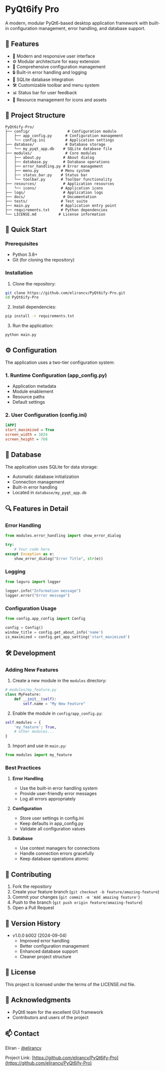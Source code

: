 # PyQt6ify Pro

A modern, modular PyQt6-based desktop application framework with built-in configuration management, error handling, and database support.

## 🌟 Features

- 🎨 Modern and responsive user interface
- ⚙️ Modular architecture for easy extension
- 📝 Comprehensive configuration management
- 🔒 Built-in error handling and logging
- 💾 SQLite database integration
- 🛠️ Customizable toolbar and menu system
- 📊 Status bar for user feedback
- 🎯 Resource management for icons and assets

## 📁 Project Structure

```
PyQt6ify-Pro/
├── config/                 # Configuration module
│   ├── app_config.py      # Configuration management
│   └── config.ini         # Application settings
├── database/              # Database storage
│   └── my_pyqt_app.db    # SQLite database file
├── modules/               # Core modules
│   ├── about.py          # About dialog
│   ├── database.py       # Database operations
│   ├── error_handling.py # Error management
│   ├── menu.py          # Menu system
│   ├── status_bar.py    # Status bar
│   └── toolbar.py       # Toolbar functionality
├── resources/            # Application resources
│   └── icons/           # Application icons
├── logs/                 # Application logs
├── docs/                 # Documentation
├── tests/               # Test suite
├── main.py              # Application entry point
├── requirements.txt     # Python dependencies
└── LICENSE.md          # License information
```

## 🚀 Quick Start

### Prerequisites

- Python 3.8+
- Git (for cloning the repository)

### Installation

1. Clone the repository:
```bash
git clone https://github.com/elirancv/PyQt6ify-Pro.git
cd PyQt6ify-Pro
```

2. Install dependencies:
```bash
pip install -r requirements.txt
```

3. Run the application:
```bash
python main.py
```

## ⚙️ Configuration

The application uses a two-tier configuration system:

### 1. Runtime Configuration (app_config.py)
- Application metadata
- Module enablement
- Resource paths
- Default settings

### 2. User Configuration (config.ini)
```ini
[APP]
start_maximized = True
screen_width = 1024
screen_height = 768
```

## 💾 Database

The application uses SQLite for data storage:
- Automatic database initialization
- Connection management
- Built-in error handling
- Located in `database/my_pyqt_app.db`

## 🔍 Features in Detail

### Error Handling
```python
from modules.error_handling import show_error_dialog

try:
    # Your code here
except Exception as e:
    show_error_dialog("Error Title", str(e))
```

### Logging
```python
from loguru import logger

logger.info("Information message")
logger.error("Error message")
```

### Configuration Usage
```python
from config.app_config import Config

config = Config()
window_title = config.get_about_info('name')
is_maximized = config.get_app_setting('start_maximized')
```

## 🛠️ Development

### Adding New Features

1. Create a new module in the `modules` directory:
```python
# modules/my_feature.py
class MyFeature:
    def __init__(self):
        self.name = "My New Feature"
```

2. Enable the module in `config/app_config.py`:
```python
self.modules = {
    'my_feature': True,
    # other modules...
}
```

3. Import and use in `main.py`:
```python
from modules import my_feature
```

### Best Practices

1. **Error Handling**
   - Use the built-in error handling system
   - Provide user-friendly error messages
   - Log all errors appropriately

2. **Configuration**
   - Store user settings in config.ini
   - Keep defaults in app_config.py
   - Validate all configuration values

3. **Database**
   - Use context managers for connections
   - Handle connection errors gracefully
   - Keep database operations atomic

## 🤝 Contributing

1. Fork the repository
2. Create your feature branch (`git checkout -b feature/amazing-feature`)
3. Commit your changes (`git commit -m 'Add amazing feature'`)
4. Push to the branch (`git push origin feature/amazing-feature`)
5. Open a Pull Request

## 📝 Version History

- v1.0.0 b002 (2024-09-04)
  - Improved error handling
  - Better configuration management
  - Enhanced database support
  - Cleaner project structure

## 📄 License

This project is licensed under the terms of the LICENSE.md file.

## 🙏 Acknowledgments

- PyQt6 team for the excellent GUI framework
- Contributors and users of the project

## 📫 Contact

Eliran - [@elirancv](https://github.com/elirancv)

Project Link: [https://github.com/elirancv/PyQt6ify-Pro](https://github.com/elirancv/PyQt6ify-Pro)
